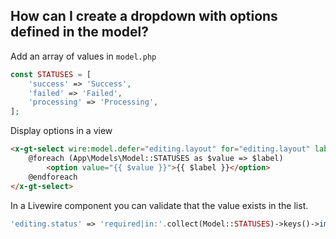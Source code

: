 

##  How can I create a dropdown with options defined in the model?


Add an array of values in `model.php`

```php
const STATUSES = [
    'success' => 'Success',
    'failed' => 'Failed',
    'processing' => 'Processing',
];
```

Display options in a view

```html
<x-gt-select wire:model.defer="editing.layout" for="editing.layout" label="Layout" placeholder="Please Select...">
    @foreach (App\Models\Model::STATUSES as $value => $label)
        <option value="{{ $value }}">{{ $label }}</option>
    @endforeach
</x-gt-select>
```

In a Livewire component you can validate that the value exists in the list.

```php
'editing.status' => 'required|in:'.collect(Model::STATUSES)->keys()->implode(',')
```




